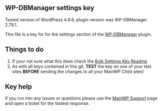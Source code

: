 ## WP-DBManager settings key

Tested version of WordPress 4.9.8, plugin version was WP-DBManager 2.79.1.

This file is a key for for the settings section of the [WP-DBManager](https://wordpress.org/plugins/wp-dbmanager/) plugin. 

## Things to do

1. If your not sure what this does check the [Bulk Settings Key Readme](https://github.com/mainwp/Bulk-Setting-Manager-Keys/blob/master/README.md)
2. As with all keys contained in this git, **TEST** the key on one of your test sites **BEFORE** sending the changes to all your MainWP Child sites!

## Key help

If you run into any issues or questions please use the [MainWP Support](https://mainwp.com/support/) page and open a ticket for the fastest response.
